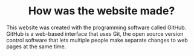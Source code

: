 <!DOCTYPE html>
<html>
<head>
  <title>Hardware and Software</title>
</head>
<body>
<h1 style="text-align:center;"> How was the website made? </h1>
<p title="Github">This website was created with the programming software called GitHub.  GitHub is a web-based interface that uses Git, the open source version control software that lets multiple people make separate changes to web pages at the same time.</p>
<img src="https://upload.wikimedia.org/wikipedia/commons/thumb/c/c2/GitHub_Invertocat_Logo.svg/200px-GitHub_Invertocat_Logo.svg.png" alt="">
</body>
</html>

